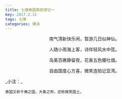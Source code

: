 ```yaml
---
title: 七律泰国南部游记一
key: 2017.2.12
tags: 七律
categories: 律诗
---
```


<p align="center">南气清新快乐闲，暂游几日似神仙。
</p>
<p align="center">人随小雨海上客，诗伴轻风水中弦。
</p>
<p align="center">岛美百礁静留夜，花香五色暖吐烟。
</p>
<p align="center">自由国度心方喜，微笑连拍记亚湾。
</p>
_小注：_

```
泰国又称千佛之国，大象之邦，还称微笑国土。
```